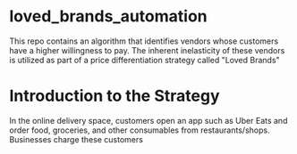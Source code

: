 # loved_brands_automation
This repo contains an algorithm that identifies vendors whose customers have a higher willingness to pay. The inherent inelasticity of these vendors is utilized as part of a price differentiation strategy called "Loved Brands"

# Introduction to the Strategy
In the online delivery space, customers open an app such as Uber Eats and order food, groceries, and other consumables from restaurants/shops. Businesses charge these customers
